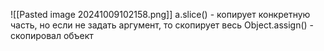 ![[Pasted image 20241009102158.png]]
a.slice() - копирует конкретную часть, но если не задать аргумент, то скопирует весь
Object.assign()  - скопировал объект